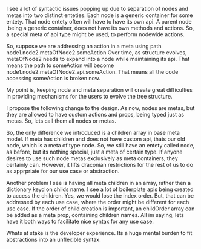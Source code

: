 I see a lot of syntactic issues popping up due to separation of nodes and metas into two distinct enteties.
Each node is a generic container for some entety. That node entety often will have to have its own api. A parent node
 ,being a generic container, does not have its own methods and actions. So, a special meta of api type might be used, to
  perform nodewide actions. 
  
  So, suppose we are addressing an action in a meta using path node1.node2.metaOfNode2.someAction Over time, as 
  structure evolves, metaOfNode2 needs to expand into a node while maintaining its api. That means the path to someAction
  will become node1.node2.metaOfNode2.api.someAction. That means all the code accessing someAction is broken now. 
  
  My point is, keeping node and meta separation will create great difficulties in providing mechanisms for the users to 
  evolve the tree structure.
  
  I propose the following change to the design. As now, nodes are metas, but they are allowed to have custom actions and 
  props, being typed just as metas. So, lets call them all nodes or metas.  
  
  So, the only difference we introduced is a children array in base meta model. If meta has children and does not have 
  custom api, thats our old node, which is a meta of type node. So, we still have an entety called node, as before, but 
  its nothing special, just a meta of certain type. If anyone desires to use such node metas exclusively as meta 
  containers, they certainly can. However, it lifts draconian restrictions for the rest of us to do as apprpriate for 
  our use case or abstraction.
  
  Another  problem I see is having all meta children in an array, rather then a dictionary keyd on childs name. I see
  a lot of boilerplate apis being created to access the children. Yes, 
  we would lose the index order. But, that can be addressed by each use case, where the order might be different for 
  each use case. If the order of child creation is important, an childOrder array can be added as a meta prop, containing
  children names. All im saying, lets have it both ways to facilitate nice syntax for any use case. 
  
  Whats at stake is the developer experience. Its a huge mental burden to fit abstractions into an unflexible syntax.
  
  